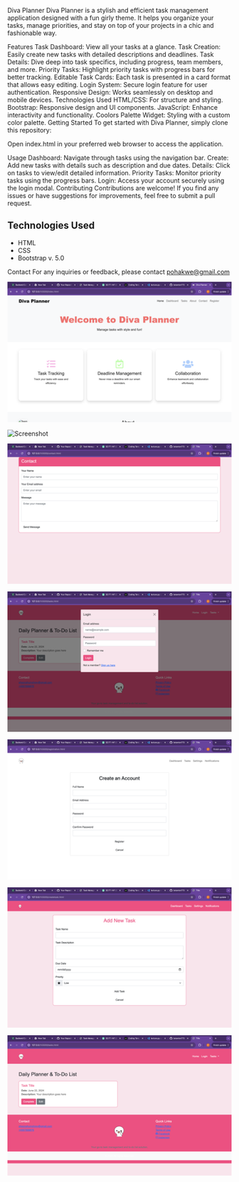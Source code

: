 Diva Planner
Diva Planner is a stylish and efficient task management application designed with a fun girly theme. It helps you organize your tasks, manage priorities, and stay on top of your projects in a chic and fashionable way.

Features
Task Dashboard: View all your tasks at a glance.
Task Creation: Easily create new tasks with detailed descriptions and deadlines.
Task Details: Dive deep into task specifics, including progress, team members, and more.
Priority Tasks: Highlight priority tasks with progress bars for better tracking.
Editable Task Cards: Each task is presented in a card format that allows easy editing.
Login System: Secure login feature for user authentication.
Responsive Design: Works seamlessly on desktop and mobile devices.
Technologies Used
HTML/CSS: For structure and styling.
Bootstrap: Responsive design and UI components.
JavaScript: Enhance interactivity and functionality.
Coolors Palette Widget: Styling with a custom color palette.
Getting Started
To get started with Diva Planner, simply clone this repository:


Open index.html in your preferred web browser to access the application.

Usage
Dashboard: Navigate through tasks using the navigation bar.
Create: Add new tasks with details such as description and due dates.
Details: Click on tasks to view/edit detailed information.
Priority Tasks: Monitor priority tasks using the progress bars.
Login: Access your account securely using the login modal.
Contributing
Contributions are welcome! If you find any issues or have suggestions for improvements, feel free to submit a pull request.

## Technologies Used

- HTML
- CSS
- Bootstrap v. 5.0






Contact
For any inquiries or feedback, please contact pohakwe@gmail.com




![Screenshot](./static/images/home.png?raw=true " home page")

![Screenshot](./static/images/task_page.png.png?raw=true "contact page")

![Screenshot](./static/images/contact.png?raw=true " resume page")

![Screenshot](./static/images/login.png?raw=true " resume page")

![Screenshot](./static/images/create_account.png?raw=true " resume page")

![Screenshot](./static/images/add_task.png?raw=true " resume page")

![Screenshot](./static/images/task_details.png?raw=true " resume page")
